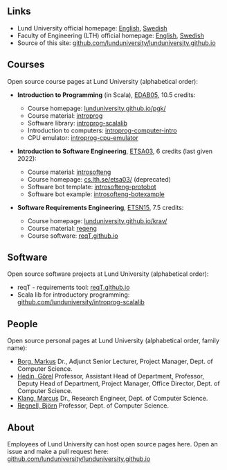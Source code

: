 ## Links

* Lund University official homepage: [English](https://www.lunduniversity.lu.se/), [Swedish](https://www.lu.se/)
* Faculty of Engineering (LTH) official homepage: [English](https://www.lth.se/english/), [Swedish](https://www.lth.se/)
* Source of this site: [github.com/lunduniversity/lunduniversity.github.io](https://github.com/lunduniversity/lunduniversity.github.io)

## Courses

Open source course pages at Lund University (alphabetical order):

* **Introduction to Programming** (in Scala), [EDAB05](https://kurser.lth.se/kursplaner/senaste/EDAB05.html), 10.5 credits:  
  * Course homepage: [lunduniversity.github.io/pgk/](pgk)
  * Course material: [introprog](https://github.com/lunduniversity/introprog)
  * Software library: [introprog-scalalib](https://github.com/lunduniversity/introprog-scalalib)
  * Introduction to computers: [introprog-computer-intro](https://github.com/lunduniversity/introprog-computer-intro)
  * CPU emulator: [introprog-cpu-emulator](https://github.com/lunduniversity/introprog-cpu-emulator)

* **Introduction to Software Engineering**, [ETSA03](https://kurser.lth.se/kursplaner/20_21/ETSA03.html), 6 credits (last given 2022):
  * Course material: [introsofteng](https://github.com/lunduniversity/introsofteng)
  * Course homepage: [cs.lth.se/etsa03/](https://cs.lth.se/etsa03/) (deprecated)
  * Software bot template: [introsofteng-protobot](https://github.com/lunduniversity/introsofteng-protobot) 
  * Software bot example: [introsofteng-botexample](https://github.com/lunduniversity/introsofteng-botexample)
  

* **Software Requirements Engineering**, [ETSN15](https://kurser.lth.se/kursplaner/senaste/ETSN15.html), 7.5 credits: 
  * Course homepage: [lunduniversity.github.io/krav/](krav)
  * Course material: [reqeng](https://github.com/lunduniversity/reqeng)
  * Course software: [reqT.github.io](https://reqt.github.io/)


## Software

Open source software projects at Lund University (alphabetical order):

* reqT - requirements tool:  [reqT.github.io](https://reqt.github.io/)
* Scala lib for introductory programming: [github.com/lunduniversity/introprog-scalalib](https://github.com/lunduniversity/introprog-scalalib)


## People

Open source personal pages at Lund University (alphabetical order, family name):

* [Borg, Markus](https://cs.lth.se/markus-borg/) Dr., Adjunct Senior Lecturer, Project Manager, Dept. of Computer Science.
* [Hedin, Görel](https://cs.lth.se/gorel-hedin/) Professor, Assistant Head of Department, Professor, Deputy Head of Department, Project Manager, Office Director, Dept. of Computer Science.
* [Klang, Marcus](https://cs.lth.se/marcus-klang/) Dr., Research Engineer, Dept. of Computer Science.
* [Regnell, Björn](bjornregnell) Professor, Dept. of Computer Science.

## About

Employees of Lund University can host open source pages here. Open an issue and make a pull request here: [github.com/lunduniversity/lunduniversity.github.io](https://github.com/lunduniversity/lunduniversity.github.io)
